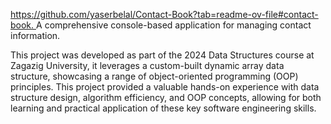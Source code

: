[https://github.com/yaserbelal/Contact-Book?tab=readme-ov-file#contact-book.
](https://github.com/yaserbelal/Contact-Book?tab=readme-ov-file#contact-book.
)
A comprehensive console-based application for managing contact information.

This project was developed as part of the 2024 Data Structures course at Zagazig University, it leverages a custom-built dynamic array data structure, showcasing a range of object-oriented programming (OOP) principles. This project provided a valuable hands-on experience with data structure design, algorithm efficiency, and OOP concepts, allowing for both learning and practical application of these key software engineering skills.
